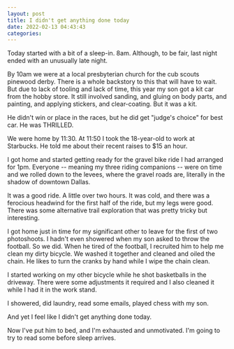 ```yaml
---
layout: post
title: I didn't get anything done today
date: 2022-02-13 04:43:43
categories:
---
```


Today started with a bit of a sleep-in. 8am. Although, to be fair, last night ended with an unusually late night.

By 10am we were at a local presbyterian church for the cub scouts pinewood derby. There is a whole backstory to this that will have to wait. But due to lack of tooling and lack of time, this year my son got a kit car from the hobby store. It still involved sanding, and gluing on body parts, and painting, and applying stickers, and clear-coating. But it was a kit.

He didn't win or place in the races, but he did get "judge's choice" for best car. He was THRILLED.

We were home by 11:30. At 11:50 I took the 18-year-old to work at Starbucks. He told me about their recent raises to $15 an hour.&nbsp;

I got home and started getting ready for the gravel bike ride I had arranged for 1pm. Everyone -- meaning my three riding companions -- were on time and we rolled down to the levees, where the gravel roads are, literally in the shadow of downtown Dallas.

It was a good ride. A little over two hours. It was cold, and there was a ferocious headwind for the first half of the ride, but my legs were good. There was some alternative trail exploration that was pretty tricky but interesting.

I got home just in time for my significant other to leave for the first of two photoshoots. I hadn't even showered when my son asked to throw the football. So we did. When he tired of the football, I recruited him to help me clean my dirty bicycle. We washed it together and cleaned and oiled the chain. He likes to turn the cranks by hand while I wipe the chain clean.

I started working on my other bicycle while he shot basketballs in the driveway. There were some adjustments it required and I also cleaned it while I had it in the work stand.

I showered, did laundry, read some emails, played chess with my son.

And yet I feel like I didn't get anything done today.&nbsp;

Now I've put him to bed, and I'm exhausted and unmotivated. I'm going to try to read some before sleep arrives.
